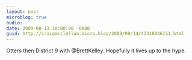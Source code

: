 ```yaml
---
layout: post
microblog: true
audio: 
date: 2009-08-13 18:00:00 -0600
guid: http://craigmcclellan.micro.blog/2009/08/14/t3318046151.html
---
```

Otters then District 9 with @BrettKelley. Hopefully it lives up to the hype.
